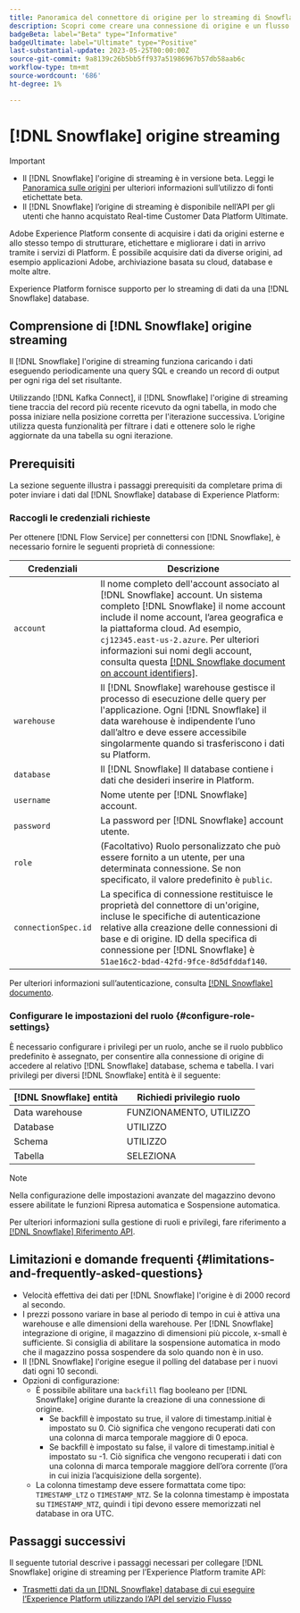 ```yaml
---
title: Panoramica del connettore di origine per lo streaming di Snowflake
description: Scopri come creare una connessione di origine e un flusso di dati per acquisire i dati in streaming dall’istanza di Snowflake a Adobe Experience Platform
badgeBeta: label="Beta" type="Informative"
badgeUltimate: label="Ultimate" type="Positive"
last-substantial-update: 2023-05-25T00:00:00Z
source-git-commit: 9a8139c26b5bb5ff937a51986967b57db58aab6c
workflow-type: tm+mt
source-wordcount: '686'
ht-degree: 1%

---
```


# [!DNL Snowflake] origine streaming

>[!IMPORTANT]
>
>* Il [!DNL Snowflake] l&#39;origine di streaming è in versione beta. Leggi le [Panoramica sulle origini](../../home.md#terms-and-conditions) per ulteriori informazioni sull’utilizzo di fonti etichettate beta.
>* Il [!DNL Snowflake] l’origine di streaming è disponibile nell’API per gli utenti che hanno acquistato Real-time Customer Data Platform Ultimate.

Adobe Experience Platform consente di acquisire i dati da origini esterne e allo stesso tempo di strutturare, etichettare e migliorare i dati in arrivo tramite i servizi di Platform. È possibile acquisire dati da diverse origini, ad esempio applicazioni Adobe, archiviazione basata su cloud, database e molte altre.

Experience Platform fornisce supporto per lo streaming di dati da una [!DNL Snowflake] database.

## Comprensione di [!DNL Snowflake] origine streaming

Il [!DNL Snowflake] l&#39;origine di streaming funziona caricando i dati eseguendo periodicamente una query SQL e creando un record di output per ogni riga del set risultante.

Utilizzando [!DNL Kafka Connect], il [!DNL Snowflake] l&#39;origine di streaming tiene traccia del record più recente ricevuto da ogni tabella, in modo che possa iniziare nella posizione corretta per l&#39;iterazione successiva. L’origine utilizza questa funzionalità per filtrare i dati e ottenere solo le righe aggiornate da una tabella su ogni iterazione.

## Prerequisiti

La sezione seguente illustra i passaggi prerequisiti da completare prima di poter inviare i dati dal [!DNL Snowflake] database di Experience Platform:

### Raccogli le credenziali richieste

Per ottenere [!DNL Flow Service] per connettersi con [!DNL Snowflake], è necessario fornire le seguenti proprietà di connessione:

| Credenziali | Descrizione |
| --- | --- |
| `account` | Il nome completo dell&#39;account associato al [!DNL Snowflake] account. Un sistema completo [!DNL Snowflake] il nome account include il nome account, l’area geografica e la piattaforma cloud. Ad esempio, `cj12345.east-us-2.azure`. Per ulteriori informazioni sui nomi degli account, consulta questa [[!DNL Snowflake document on account identifiers]](<https://docs.snowflake.com/en/user-guide/admin-account-identifier.html>). |
| `warehouse` | Il [!DNL Snowflake] warehouse gestisce il processo di esecuzione delle query per l&#39;applicazione. Ogni [!DNL Snowflake] il data warehouse è indipendente l’uno dall’altro e deve essere accessibile singolarmente quando si trasferiscono i dati su Platform. |
| `database` | Il [!DNL Snowflake] Il database contiene i dati che desideri inserire in Platform. |
| `username` | Nome utente per [!DNL Snowflake] account. |
| `password` | La password per [!DNL Snowflake] account utente. |
| `role` | (Facoltativo) Ruolo personalizzato che può essere fornito a un utente, per una determinata connessione. Se non specificato, il valore predefinito è `public`. |
| `connectionSpec.id` | La specifica di connessione restituisce le proprietà del connettore di un&#39;origine, incluse le specifiche di autenticazione relative alla creazione delle connessioni di base e di origine. ID della specifica di connessione per [!DNL Snowflake] è `51ae16c2-bdad-42fd-9fce-8d5dfddaf140`. |

Per ulteriori informazioni sull’autenticazione, consulta [[!DNL Snowflake] documento](<https://docs.snowflake.com/en/user-guide/key-pair-auth.html>).

### Configurare le impostazioni del ruolo {#configure-role-settings}

È necessario configurare i privilegi per un ruolo, anche se il ruolo pubblico predefinito è assegnato, per consentire alla connessione di origine di accedere al relativo [!DNL Snowflake] database, schema e tabella. I vari privilegi per diversi [!DNL Snowflake] entità è il seguente:

| [!DNL Snowflake] entità | Richiedi privilegio ruolo |
| --- | --- |
| Data warehouse | FUNZIONAMENTO, UTILIZZO |
| Database | UTILIZZO |
| Schema | UTILIZZO |
| Tabella | SELEZIONA |

>[!NOTE]
>
>Nella configurazione delle impostazioni avanzate del magazzino devono essere abilitate le funzioni Ripresa automatica e Sospensione automatica.

Per ulteriori informazioni sulla gestione di ruoli e privilegi, fare riferimento a [[!DNL Snowflake] Riferimento API](<https://docs.snowflake.com/en/sql-reference/sql/grant-privilege>).

## Limitazioni e domande frequenti {#limitations-and-frequently-asked-questions}

* Velocità effettiva dei dati per [!DNL Snowflake] l&#39;origine è di 2000 record al secondo.
* I prezzi possono variare in base al periodo di tempo in cui è attiva una warehouse e alle dimensioni della warehouse. Per [!DNL Snowflake] integrazione di origine, il magazzino di dimensioni più piccole, x-small è sufficiente. Si consiglia di abilitare la sospensione automatica in modo che il magazzino possa sospendere da solo quando non è in uso.
* Il [!DNL Snowflake] l&#39;origine esegue il polling del database per i nuovi dati ogni 10 secondi.
* Opzioni di configurazione:
   * È possibile abilitare una `backfill` flag booleano per [!DNL Snowflake] origine durante la creazione di una connessione di origine.
      * Se backfill è impostato su true, il valore di timestamp.initial è impostato su 0. Ciò significa che vengono recuperati dati con una colonna di marca temporale maggiore di 0 epoca.
      * Se backfill è impostato su false, il valore di timestamp.initial è impostato su -1. Ciò significa che vengono recuperati i dati con una colonna di marca temporale maggiore dell’ora corrente (l’ora in cui inizia l’acquisizione della sorgente).
   * La colonna timestamp deve essere formattata come tipo: `TIMESTAMP_LTZ` o `TIMESTAMP_NTZ`. Se la colonna timestamp è impostata su `TIMESTAMP_NTZ`, quindi i tipi devono essere memorizzati nel database in ora UTC.

## Passaggi successivi

Il seguente tutorial descrive i passaggi necessari per collegare [!DNL Snowflake] origine di streaming per l’Experience Platform tramite API:

* [Trasmetti dati da un [!DNL Snowflake] database di cui eseguire l’Experience Platform utilizzando l’API del servizio Flusso](../../tutorials/api/create/databases/snowflake-streaming.md)


